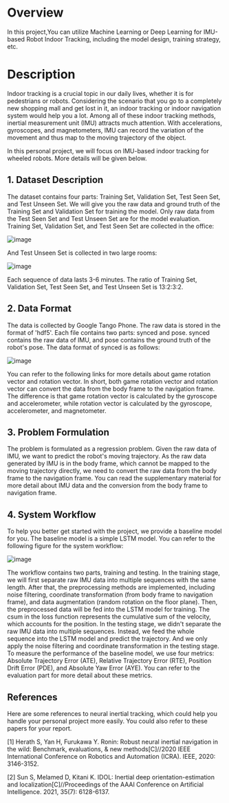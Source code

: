 # Overview
In this project,You can utilize Machine Learning or Deep Learning for IMU-based Robot Indoor Tracking, including the model design, training strategy, etc.

# Description
Indoor tracking is a crucial topic in our daily lives, whether it is for pedestrians or robots. Considering the scenario that you go to a completely new shopping mall and get lost in it, an indoor tracking or indoor navigation system would help you a lot. Among all of these indoor tracking methods, inertial measurement unit (IMU) attracts much attention. With accelerations, gyroscopes, and magnetometers, IMU can record the variation of the movement and thus map to the moving trajectory of the object.

In this personal project, we will focus on IMU-based indoor tracking for wheeled robots. More details will be given below.

## 1. Dataset Description
The dataset contains four parts: Training Set, Validation Set, Test Seen Set, and Test Unseen Set. We will give you the raw data and ground truth of the Training Set and Validation Set for training the model. Only raw data from the Test Seen Set and Test Unseen Set are for the model evaluation. Training Set, Validation Set, and Test Seen Set are collected in the office:

![image](https://github.com/ysxu666/IMU-Indoor-Tracking/assets/70496853/b9fb91ef-57ca-4b59-a26e-aaf16cf511e6)

And Test Unseen Set is collected in two large rooms:

![image](https://github.com/ysxu666/IMU-Indoor-Tracking/assets/70496853/325e097f-2e90-445a-a2ce-eacc97d0475f)

Each sequence of data lasts 3-6 minutes. The ratio of Training Set, Validation Set, Test Seen Set, and Test Unseen Set is 13:2:3:2.

## 2. Data Format
The data is collected by Google Tango Phone. The raw data is stored in the format of 'hdf5'. Each file contains two parts: synced and pose. synced contains the raw data of IMU, and pose contains the ground truth of the robot's pose. The data format of synced is as follows:


![image](https://github.com/ysxu666/IMU-Indoor-Tracking/assets/70496853/456cdbfb-887a-489d-aba3-8c23e0114e9c)


You can refer to the following links for more details about game rotation vector and rotation vector. In short, both game rotation vector and rotation vector can convert the data from the body frame to the navigation frame. The difference is that game rotation vector is calculated by the gyroscope and accelerometer, while rotation vector is calculated by the gyroscope, accelerometer, and magnetometer.

## 3. Problem Formulation
The problem is formulated as a regression problem. Given the raw data of IMU, we want to predict the robot's moving trajectory. As the raw data generated by IMU is in the body frame, which cannot be mapped to the moving trajectory directly, we need to convert the raw data from the body frame to the navigation frame. You can read the supplementary material for more detail about IMU data and the conversion from the body frame to navigation frame.

## 4. System Workflow
To help you better get started with the project, we provide a baseline model for you. The baseline model is a simple LSTM model. You can refer to the following figure for the system workflow:

![image](https://github.com/ysxu666/IMU-Indoor-Tracking/assets/70496853/ba2c0cc7-a729-41e7-9857-4f90ff13aae5)

The workflow contains two parts, training and testing. In the training stage, we will first separate raw IMU data into multiple sequences with the same length. After that, the preprocessing methods are implemented, including noise filtering, coordinate transformation (from body frame to navigation frame), and data augmentation (random rotation on the floor plane). Then, the preprocessed data will be fed into the LSTM model for training. The csum in the loss function represents the cumulative sum of the velocity, which accounts for the position. In the testing stage, we didn't separate the raw IMU data into multiple sequences. Instead, we feed the whole sequence into the LSTM model and predict the trajectory. And we only apply the noise filtering and coordinate transformation in the testing stage. To measure the performance of the baseline model, we use four metrics: Absolute Trajectory Error (ATE), Relative Trajectory Error (RTE), Position Drift Error (PDE), and Absolute Yaw Error (AYE). You can refer to the evaluation part for more detail about these metrics.

## References
Here are some references to neural inertial tracking, which could help you handle your personal project more easily. You could also refer to these papers for your report.

[1] Herath S, Yan H, Furukawa Y. Ronin: Robust neural inertial navigation in the wild: Benchmark, evaluations, & new methods[C]//2020 IEEE International Conference on Robotics and Automation (ICRA). IEEE, 2020: 3146-3152.

[2] Sun S, Melamed D, Kitani K. IDOL: Inertial deep orientation-estimation and localization[C]//Proceedings of the AAAI Conference on Artificial Intelligence. 2021, 35(7): 6128-6137.


